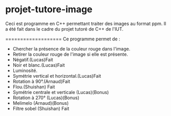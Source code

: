 projet-tutore-image
===================

Ceci est programme en C++ permettant traiter des images au format ppm. Il a été fait dans le cadre du projet tutoré de C++ de l'IUT.

===================
Ce programme permet de :
* Chercher la présence de la couleur rouge dans l'image.
* Retirer la couleur rouge de l'image si elle est présente.
* Négatif.(Lucas)Fait
* Noir et blanc.(Lucas)Fait
* Luminosité.
* Symétrie vertical et horizontal.(Lucas)Fait
* Rotation à 90°.(Arnaud)Fait
* Flou.(Shuishan) Fait
* Symétrie centrale et verticale (Lucas)(Bonus)
* Rotation à 270° (Lucas)(Bonus)
* Melimelo (Arnaud)(Bonus)
* Filtre sobel (Shuishan) Fait
